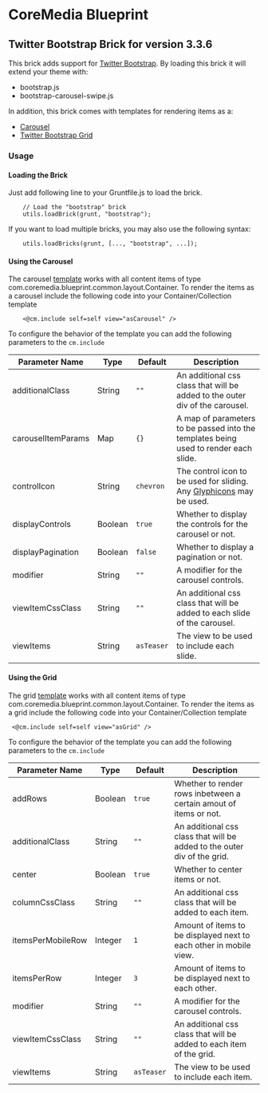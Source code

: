 # CoreMedia Blueprint

## Twitter Bootstrap Brick for version 3.3.6

This brick adds support for [Twitter Bootstrap](http://getbootstrap.com/). By loading this brick it will extend your theme with:

- bootstrap.js
- bootstrap-carousel-swipe.js

In addition, this brick comes with templates for rendering items as a:

- [Carousel](http://getbootstrap.com/javascript/#carousel) 
- [Twitter Bootstrap Grid](http://getbootstrap.com/css/#grid)
  

### Usage

#### Loading the Brick

Just add following line to your Gruntfile.js to load the brick.

```
    // Load the "bootstrap" brick
    utils.loadBrick(grunt, "bootstrap");
```

If you want to load multiple bricks, you may also use the following syntax:
```
    utils.loadBricks(grunt, [..., "bootstrap", ...]);
```

#### Using the Carousel

The carousel [template](./templates/com.coremedia.blueprint.common.layout/Container.asCarousel.ftl) works with all content items of type com.coremedia.blueprint.common.layout.Container. To render the items as a carousel include the following code into your Container/Collection template
```
    <@cm.include self=self view="asCarousel" />
```
To configure the behavior of the template you can add the following parameters to the ```cm.include```

|Parameter Name|Type|Default|Description|
|---|---|---|---|
|additionalClass|String|```""```|An additional css class that will be added to the outer div of the carousel.|
|carouselItemParams|Map|```{}```|A map of parameters to be passed into the templates being used to render each slide.|
|controlIcon|String|```chevron```|The control icon to be used for sliding. Any [Glyphicons](http://getbootstrap.com/components/#glyphicons) may be used.|
|displayControls|Boolean|```true```|Whether to display the controls for the carousel or not.|
|displayPagination|Boolean|```false```|Whether to display a pagination or not.|
|modifier|String|```""```|A modifier for the carousel controls.|
|viewItemCssClass|String|```""```|An additional css class that will be added to each slide of the carousel.|
|viewItems|String|```asTeaser```|The view to be used to include each slide.|

#### Using the Grid

The grid [template](./templates/com.coremedia.blueprint.common.layout/Container.asGrid.ftl) works with all content items of type com.coremedia.blueprint.common.layout.Container. To render the items as a grid include the following code into your Container/Collection template
```
 <@cm.include self=self view="asGrid" />
```
To configure the behavior of the template you can add the following parameters to the ```cm.include```

|Parameter Name|Type|Default|Description|
|---|---|---|---|
|addRows|Boolean|```true```|Whether to render rows inbetween a certain amout of items or not.|
|additionalClass|String|```""```|An additional css class that will be added to the outer div of the grid.|
|center|Boolean|```true```|Whether to center items or not.|
|columnCssClass|String|```""```|An additional css class that will be added to each item.|
|itemsPerMobileRow|Integer|```1```|Amount of items to be displayed next to each other in mobile view.|
|itemsPerRow|Integer|```3```|Amount of items to be displayed next to each other.|
|modifier|String|```""```|A modifier for the carousel controls.|
|viewItemCssClass|String|```""```|An additional css class that will be added to each item of the grid.|
|viewItems|String|```asTeaser```|The view to be used to include each item.|